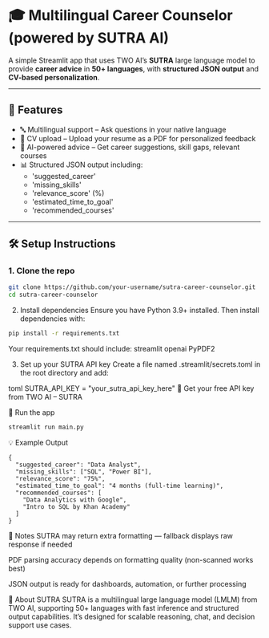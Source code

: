 # 🎓 Multilingual Career Counselor (powered by SUTRA AI)

A simple Streamlit app that uses TWO AI’s **SUTRA** large language model to provide **career advice** in **50+ languages**, with **structured JSON output** and **CV-based personalization**.

---

## 🚀 Features

- 🔤 Multilingual support – Ask questions in your native language  
- 📄 CV upload – Upload your resume as a PDF for personalized feedback  
- 🧠 AI-powered advice – Get career suggestions, skill gaps, relevant courses  
- 📊 Structured JSON output including:
  - 'suggested_career'
  - 'missing_skills'
  - 'relevance_score' (%)
  - 'estimated_time_to_goal'
  - 'recommended_courses'

---

## 🛠️ Setup Instructions

### 1. Clone the repo

```bash
git clone https://github.com/your-username/sutra-career-counselor.git
cd sutra-career-counselor
```
2. Install dependencies
Ensure you have Python 3.9+ installed. Then install dependencies with:

```bash
pip install -r requirements.txt
```

Your requirements.txt should include:
streamlit
openai
PyPDF2

3. Set up your SUTRA API key
Create a file named .streamlit/secrets.toml in the root directory and add:

toml
SUTRA_API_KEY = "your_sutra_api_key_here"
🔑 Get your free API key from TWO AI – SUTRA

🧪 Run the app
```bash
streamlit run main.py
```

💡 Example Output
```
{
  "suggested_career": "Data Analyst",
  "missing_skills": ["SQL", "Power BI"],
  "relevance_score": "75%",
  "estimated_time_to_goal": "4 months (full-time learning)",
  "recommended_courses": [
    "Data Analytics with Google",
    "Intro to SQL by Khan Academy"
  ]
}
```
📌 Notes
SUTRA may return extra formatting — fallback displays raw response if needed

PDF parsing accuracy depends on formatting quality (non-scanned works best)

JSON output is ready for dashboards, automation, or further processing

🧠 About SUTRA
SUTRA is a multilingual large language model (LMLM) from TWO AI, supporting 50+ languages with fast inference and structured output capabilities. It’s designed for scalable reasoning, chat, and decision support use cases.


